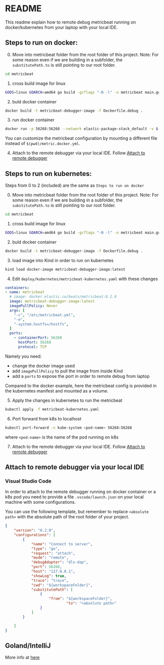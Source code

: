 # README

This readme explain how to remote debug metricbeat running on docker/kubernetes from your laptop with your local IDE.

## Steps to run on docker:

0. Move into metricbeat folder from the root folder of this project. Note: For some reason even if we are building in a subfolder, the `substitutePath.to`  is still pointing to our root folder.

```bash
cd metricbeat
```

1. cross build image for linux

```bash
GOOS=linux GOARCH=amd64 go build -gcflags "-N -l" -o metricbeat main.go
```

2. buld docker container

```bash
docker build -t metricbeat-debugger-image -f Dockerfile.debug .
```

3. run docker container

```bash
docker run -p 56268:56268 --network elastic-package-stack_default -v $(pwd)/metric.docker.yml:/usr/share/metricbeat/metricbeat.yml metricbeat-debugger-image -c /usr/share/metricbeat/metricbeat.yml -e
```

You can customize the metricbeat configuration by mounting a different file instead of `$(pwd)/metric.docker.yml`.

4. Attach to the remote debugger via your local IDE. Follow [Attach to remote debugger](./README.md#attach-to-remote-debugger-via-your-local-ide)


## Steps to run on kubernetes:

Steps from 0 to 2 (included) are the same as `Steps to run on docker`

0. Move into metricbeat folder from the root folder of this project. Note: For some reason even if we are building in a subfolder, the `substitutePath.to`  is still pointing to our root folder.

```bash
cd metricbeat
```

1. cross build image for linux

```bash
GOOS=linux GOARCH=amd64 go build -gcflags "-N -l" -o metricbeat main.go
```

2. buld docker container

```bash
docker build -t metricbeat-debugger-image -f Dockerfile.debug .
```

3. load image into Kind in order to run on kubernetes

```bash
kind load docker-image metricbeat-debugger-image:latest
```

4. Edit `deploy/kubernetes/metricbeat-kubernetes.yaml` with these changes

```yaml
containers:
- name: metricbeat
  # image: docker.elastic.co/beats/metricbeat:8.2.0
  image: metricbeat-debugger-image:latest
  imagePullPolicy: Never
  args: [
    "-c", "/etc/metricbeat.yml",
    "-e",
    "-system.hostfs=/hostfs",
  ]
  ports:
    - containerPort: 56268
      hostPort: 56268
      protocol: TCP
```

Namely you need:
- change the docker image used
- add `imagePullPolicy` to pull the image from inside Kind
- add a `ports` to expose the port in order to remote debug from laptop

Compared to the docker example, here the metricbeat config is provided in the kubernetes manifest and mounted as a volume.

5. Apply the changes in kubernetes to run the metricbeat

```bash
kubectl apply -f metricbeat-kubernetes.yaml
```

6. Port forward from k8s to localhost

```bash
kubectl port-forward -n kube-system <pod-name> 56268:56268
```

where `<pod-name>` is the name of the pod running on k8s

7. Attach to the remote debugger via your local IDE. Follow [Attach to remote debugger](./README.md#attach-to-remote-debugger-via-your-local-ide)


## Attach to remote debugger via your local IDE

### Visual Studio Code
In order to attach to the remote debugger running on docker container or a k8s pod you need to provide a file `.vscode/launch.json` on your local machine with some configurations.

You can use the following template, but remember to replace `<absolute path>` with the absolute path of the root folder of your project.

```json
{
    "version": "0.2.0",
    "configurations": [
        {
            "name": "Connect to server",
            "type": "go",
            "request": "attach",
            "mode": "remote",
            "debugAdapter": "dlv-dap",
            "port": 56268,
            "host": "127.0.0.1",
            "showLog": true,
            "trace": "trace",
            "cwd": "${workspaceFolder}",
            "substitutePath": [
                {
	                "from": "${workspaceFolder}",
					        "to": "<absolute path>"
                }
            ]
        }

    ]
}
```

## Goland/IntelliJ
More info at [here](https://www.jetbrains.com/help/go/attach-to-running-go-processes-with-debugger.html#attach-to-a-process-on-a-remote-machine)
